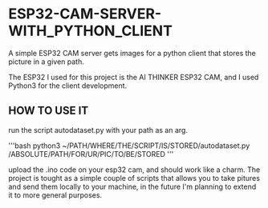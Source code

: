 # ESP32-CAM-SERVER-WITH_PYTHON_CLIENT
A simple ESP32 CAM server gets images for a python client that stores the picture in a given path.

The ESP32 I used for this project is the AI THINKER ESP32 CAM, and I used Python3 for the client development.

## HOW TO USE IT

run the script autodataset.py with your path as an arg.

'''bash
python3 ~/PATH/WHERE/THE/SCRIPT/IS/STORED/autodataset.py /ABSOLUTE/PATH/FOR/UR/PIC/TO/BE/STORED
'''

upload the .ino code on your esp32 cam, and should work like a charm. 
The project is tought as a simple couple of scripts that allows you to take pitures and send them locally to your machine,
in the future I'm planning to extend it to more general purposes. 
